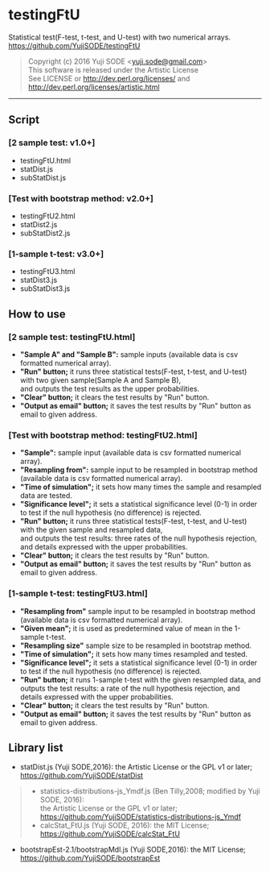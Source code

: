 # testingFtU
Statistical test(F-test, t-test, and U-test) with two numerical arrays.  
https://github.com/YujiSODE/testingFtU

>Copyright (c) 2016 Yuji SODE \<yuji.sode@gmail.com\>  
>This software is released under the Artistic License  
>See LICENSE or http://dev.perl.org/licenses/ and http://dev.perl.org/licenses/artistic.html
______

## Script
### [2 sample test: v1.0+]
* testingFtU.html
* statDist.js
* subStatDist.js

### [Test with bootstrap method: v2.0+]
* testingFtU2.html
* statDist2.js
* subStatDist2.js

### [1-sample t-test: v3.0+]
* testingFtU3.html
* statDist3.js
* subStatDist3.js

## How to use
### [2 sample test: testingFtU.html]
* **"Sample A" and "Sample B":** sample inputs (available data is csv formatted numerical array).
* **"Run" button;** it runs three statistical tests(F-test, t-test, and U-test) with two given sample(Sample A and Sample B),  
  and outputs the test results as the upper probabilities.
* **"Clear" button;** it clears the test results by "Run" button.
* **"Output as email" button;** it saves the test results by "Run" button as email to given address.

### [Test with bootstrap method: testingFtU2.html]
* **"Sample":** sample input (available data is csv formatted numerical array).
* **"Resampling from":** sample input to be resampled in bootstrap method (available data is csv formatted numerical array).
* **"Time of simulation";** it sets how many times the sample and resampled data are tested.
* **"Significance level";** it sets a statistical significance level (0-1) in order to test if the null hypothesis (no difference) is rejected.
* **"Run" button;** it runs three statistical tests(F-test, t-test, and U-test) with the given sample and resampled data,  
  and outputs the test results: three rates of the null hypothesis rejection, and details expressed with the upper probabilities.
* **"Clear" button;** it clears the test results by "Run" button.
* **"Output as email" button;** it saves the test results by "Run" button as email to given address.

### [1-sample t-test: testingFtU3.html]
* **"Resampling from"** sample input to be resampled in bootstrap method (available data is csv formatted numerical array).
* **"Given mean";** it is used as predetermined value of mean in the 1-sample t-test.
* **"Resampling size"** sample size to be resampled in bootstrap method.
* **"Time of simulation";** it sets how many times resampled and tested.
* **"Significance level";** it sets a statistical significance level (0-1) in order to test if the null hypothesis (no difference) is rejected.
* **"Run" button;** it runs 1-sample t-test with the given resampled data, and outputs the test results: a rate of the null hypothesis rejection, and details expressed with the upper probabilities.
* **"Clear" button;** it clears the test results by "Run" button.
* **"Output as email" button;** it saves the test results by "Run" button as email to given address.

## Library list
* statDist.js (Yuji SODE,2016): the Artistic License or the GPL v1 or later; https://github.com/YujiSODE/statDist

>* statistics-distributions-js_Ymdf.js (Ben Tilly,2008; modified by Yuji SODE, 2016):  
>  the Artistic License or the GPL v1 or later; https://github.com/YujiSODE/statistics-distributions-js_Ymdf
>* calcStat_FtU.js (Yuji SODE, 2016): the MIT License; https://github.com/YujiSODE/calcStat_FtU

* bootstrapEst-2.1/bootstrapMdl.js (Yuji SODE,2016): the MIT License; https://github.com/YujiSODE/bootstrapEst
